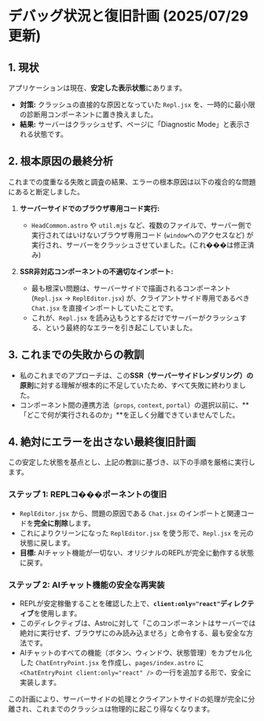 # デバッグ状況と復旧計画 (2025/07/29 更新)

## 1. 現状

アプリケーションは現在、**安定した表示状態**にあります。

- **対策:** クラッシュの直接的な原因となっていた `Repl.jsx` を、一時的に最小限の診断用コンポーネントに置き換えました。
- **結果:** サーバーはクラッシュせず、ページに「Diagnostic Mode」と表示される状態です。

## 2. 根本原因の最終分析

これまでの度重なる失敗と調査の結果、エラーの根本原因は以下の複合的な問題にあると断定しました。

1.  **サーバーサイドでのブラウザ専用コード実行:**
    - `HeadCommon.astro` や `util.mjs` など、複数のファイルで、サーバー側で実行されてはいけないブラウザ専用コード (`window`へのアクセスなど) が実行され、サーバーをクラッシュさせていました。(これ���は修正済み)

2.  **SSR非対応コンポーネントの不適切なインポート:**
    - 最も根深い問題は、サーバーサイドで描画されるコンポーネント (`Repl.jsx` -> `ReplEditor.jsx`) が、クライアントサイド専用であるべき `Chat.jsx` を直接インポートしていたことです。
    - これが、`Repl.jsx` を読み込もうとするだけでサーバーがクラッシュする、という最終的なエラーを引き起こしていました。

## 3. これまでの失敗からの教訓

- 私のこれまでのアプローチは、この**SSR（サーバーサイドレンダリング）の原則**に対する理解が根本的に不足していたため、すべて失敗に終わりました。
- コンポーネント間の連携方法（`props`, `context`, `portal`）の選択以前に、**「どこで何が実行されるのか」**を正しく分離できていませんでした。

## 4. 絶対にエラーを出さない最終復旧計画

この安定した状態を基点とし、上記の教訓に基づき、以下の手順を厳格に実行します。

### ステップ 1: REPLコ���ポーネントの復旧

- `ReplEditor.jsx` から、問題の原因である `Chat.jsx` のインポートと関連コードを**完全に削除**します。
- これによりクリーンになった `ReplEditor.jsx` を使う形で、`Repl.jsx` を元の状態に戻します。
- **目標:** AIチャット機能が一切ない、オリジナルのREPLが完全に動作する状態に戻す。

### ステップ 2: AIチャット機能の安全な再実装

- REPLが安定稼働することを確認した上で、**`client:only="react"`ディレクティブ**を使用します。
- このディレクティブは、Astroに対して「このコンポーネントはサーバーでは絶対に実行せず、ブラウザにのみ読み込ませろ」と命令する、最も安全な方法です。
- AIチャットのすべての機能（ボタン、ウィンドウ、状態管理）をカプセル化した `ChatEntryPoint.jsx` を作成し、`pages/index.astro` に `<ChatEntryPoint client:only="react" />` の一行を追加する形で、安全に実装します。

この計画により、サーバーサイドの処理とクライアントサイドの処理が完全に分離され、これまでのクラッシュは物理的に起こり得なくなります。